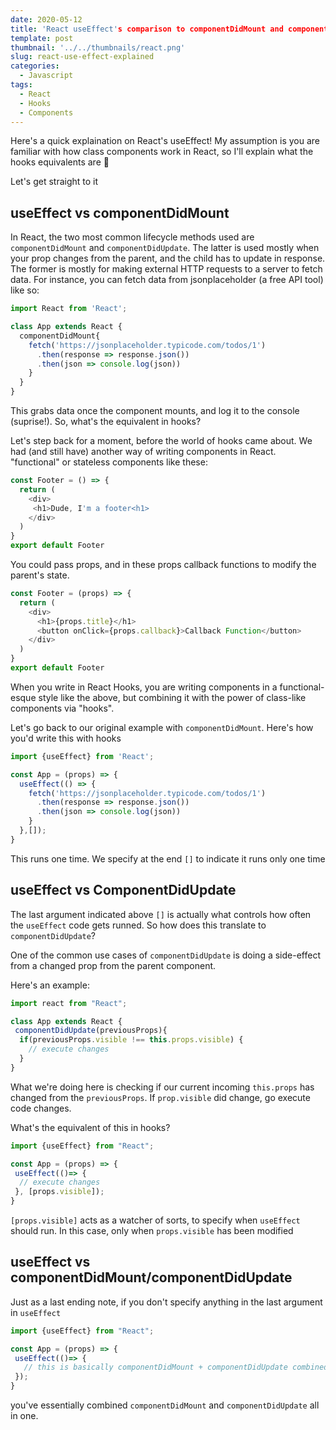```yaml
---
date: 2020-05-12
title: 'React useEffect's comparison to componentDidMount and componentDidUpdate'
template: post
thumbnail: '../../thumbnails/react.png'
slug: react-use-effect-explained
categories:
  - Javascript
tags:
  - React
  - Hooks
  - Components
---
```


Here's a quick explaination on React's useEffect! My assumption is you are familiar with how class components
work in React, so I'll explain what the hooks equivalents are 🚀

Let's get straight to it

## useEffect vs componentDidMount

In React, the two most common lifecycle methods used are `componentDidMount` and `componentDidUpdate`. The latter is used mostly when your prop changes from the parent, and the child has to update in response.
The former is mostly for making external HTTP requests to a server to fetch data. For instance, you can fetch data from jsonplaceholder (a free API tool) like so:

```js
import React from 'React';

class App extends React {
  componentDidMount{
    fetch('https://jsonplaceholder.typicode.com/todos/1')
      .then(response => response.json()) 
      .then(json => console.log(json))
    }
  }
}
```

This grabs data once the component mounts, and log it to the console (suprise!). So, what's the equivalent in hooks?

Let's step back for a moment, before the world of hooks came about. We had (and still have) another way of writing components in React. "functional" or stateless components like these:

```js
const Footer = () => {
  return (
    <div>
     <h1>Dude, I'm a footer<h1>
    </div>
  )
}
export default Footer
```

You could pass props, and in these props callback functions to modify the parent's state. 

```js
const Footer = (props) => {
  return (
    <div>
      <h1>{props.title}</h1>
      <button onClick={props.callback}>Callback Function</button>
    </div>
  )
}
export default Footer
```

When you write in React Hooks, you are writing components in a functional-esque style like the above, but combining it with the power of class-like components via "hooks".

Let's go back to our original example with `componentDidMount`. Here's how you'd write this with hooks

```js
import {useEffect} from 'React';

const App = (props) => {
  useEffect(() => {
    fetch('https://jsonplaceholder.typicode.com/todos/1')
      .then(response => response.json()) 
      .then(json => console.log(json))
    }
  },[]);
}
```

This runs one time. We specify at the end `[]` to indicate it runs only one time

## useEffect vs ComponentDidUpdate

The last argument indicated above `[]` is actually what controls how often the `useEffect` code gets runned. So how does this translate to `componentDidUpdate`?

One of the common use cases of `componentDidUpdate` is doing a side-effect from a changed prop from the parent component.

Here's an example:

```js
import react from "React";

class App extends React {
 componentDidUpdate(previousProps){
  if(previousProps.visible !== this.props.visible) {
    // execute changes
  } 
}
```

What we're doing here is checking if our current incoming `this.props` has changed from the `previousProps`. If `prop.visible` did change,
go execute code changes.

What's the equivalent of this in hooks?

```js
import {useEffect} from "React";

const App = (props) => {
 useEffect(()=> {
  // execute changes
 }, [props.visible]);
}
```

`[props.visible]` acts as a watcher of sorts, to specify when `useEffect` should run. In this case, only when `props.visible` has been modified

## useEffect vs componentDidMount/componentDidUpdate

Just as a last ending note, if you don't specify anything in the last argument in `useEffect`

```js
import {useEffect} from "React";

const App = (props) => {
 useEffect(()=> {
   // this is basically componentDidMount + componentDidUpdate combined
 });
}
```

you've essentially combined `componentDidMount` and `componentDidUpdate` all in one.
